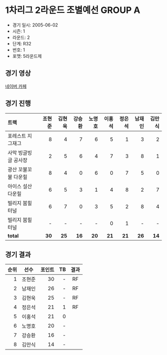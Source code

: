 # 1차리그 2라운드 조별예선 GROUP A

- 경기 일시: 2005-06-02
- 시즌: 1
- 라운드: 2
- 단계: R32
- 번호: 1
- 포맷: 5라운드제





## 경기 영상
[네이버 카페](https://cafe.naver.com/leaguekart/30)

## 경기 진행

| 트랙 | 조현준 | 김현욱 | 강승환 | 노명호 | 이홍석 | 정은석 | 남재인 | 김만식 |
|:---|---:|---:|---:|---:|---:|---:|---:|---:|
| 포레스트 지그재그 | 8 | 4 | 7 | 6 | 5 | 1 | 3 | 2 |
| 사막 빙글빙글 공사장 | 2 | 5 | 6 | 4 | 7 | 3 | 8 | 1 |
| 광산 꼬불꼬불 다운힐 | 8 | 4 | 0 | 6 | 0 | 7 | 5 | 0 |
| 아이스 설산 다운힐 | 6 | 5 | 3 | 1 | 4 | 8 | 2 | 7 |
| 빌리지 붐힐터널 | 6 | 7 | 0 | 3 | 5 | 2 | 8 | 4 |
| 빌리지 붐힐터널 | - | - | - | - | 0 | 1 | - | - |
| __total__ | __30__ | __25__ | __16__ | __20__ | __21__ | __21__ | __26__ | __14__ |




## 경기 결과

| 순위 | 선수 | 포인트 | TB | 결과 |
|---:|:---:|---:|---:|:---:|
| 1 | 조현준 | 30 | - | RF |
| 2 | 남재인 | 26 | - | RF |
| 3 | 김현욱 | 25 | - | RF |
| 4 | 정은석 | 21 | 1 | RF |
| 5 | 이홍석 | 21 | 0 |  |
| 6 | 노명호 | 20 | - |  |
| 7 | 강승환 | 16 | - |  |
| 8 | 김만식 | 14 | - |  |

